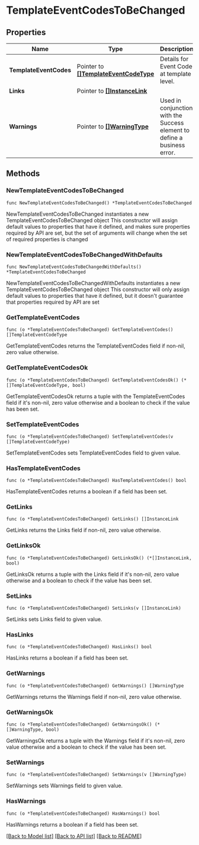 # TemplateEventCodesToBeChanged

## Properties

Name | Type | Description | Notes
------------ | ------------- | ------------- | -------------
**TemplateEventCodes** | Pointer to [**[]TemplateEventCodeType**](TemplateEventCodeType.md) | Details for Event Code at template level. | [optional] 
**Links** | Pointer to [**[]InstanceLink**](InstanceLink.md) |  | [optional] 
**Warnings** | Pointer to [**[]WarningType**](WarningType.md) | Used in conjunction with the Success element to define a business error. | [optional] 

## Methods

### NewTemplateEventCodesToBeChanged

`func NewTemplateEventCodesToBeChanged() *TemplateEventCodesToBeChanged`

NewTemplateEventCodesToBeChanged instantiates a new TemplateEventCodesToBeChanged object
This constructor will assign default values to properties that have it defined,
and makes sure properties required by API are set, but the set of arguments
will change when the set of required properties is changed

### NewTemplateEventCodesToBeChangedWithDefaults

`func NewTemplateEventCodesToBeChangedWithDefaults() *TemplateEventCodesToBeChanged`

NewTemplateEventCodesToBeChangedWithDefaults instantiates a new TemplateEventCodesToBeChanged object
This constructor will only assign default values to properties that have it defined,
but it doesn't guarantee that properties required by API are set

### GetTemplateEventCodes

`func (o *TemplateEventCodesToBeChanged) GetTemplateEventCodes() []TemplateEventCodeType`

GetTemplateEventCodes returns the TemplateEventCodes field if non-nil, zero value otherwise.

### GetTemplateEventCodesOk

`func (o *TemplateEventCodesToBeChanged) GetTemplateEventCodesOk() (*[]TemplateEventCodeType, bool)`

GetTemplateEventCodesOk returns a tuple with the TemplateEventCodes field if it's non-nil, zero value otherwise
and a boolean to check if the value has been set.

### SetTemplateEventCodes

`func (o *TemplateEventCodesToBeChanged) SetTemplateEventCodes(v []TemplateEventCodeType)`

SetTemplateEventCodes sets TemplateEventCodes field to given value.

### HasTemplateEventCodes

`func (o *TemplateEventCodesToBeChanged) HasTemplateEventCodes() bool`

HasTemplateEventCodes returns a boolean if a field has been set.

### GetLinks

`func (o *TemplateEventCodesToBeChanged) GetLinks() []InstanceLink`

GetLinks returns the Links field if non-nil, zero value otherwise.

### GetLinksOk

`func (o *TemplateEventCodesToBeChanged) GetLinksOk() (*[]InstanceLink, bool)`

GetLinksOk returns a tuple with the Links field if it's non-nil, zero value otherwise
and a boolean to check if the value has been set.

### SetLinks

`func (o *TemplateEventCodesToBeChanged) SetLinks(v []InstanceLink)`

SetLinks sets Links field to given value.

### HasLinks

`func (o *TemplateEventCodesToBeChanged) HasLinks() bool`

HasLinks returns a boolean if a field has been set.

### GetWarnings

`func (o *TemplateEventCodesToBeChanged) GetWarnings() []WarningType`

GetWarnings returns the Warnings field if non-nil, zero value otherwise.

### GetWarningsOk

`func (o *TemplateEventCodesToBeChanged) GetWarningsOk() (*[]WarningType, bool)`

GetWarningsOk returns a tuple with the Warnings field if it's non-nil, zero value otherwise
and a boolean to check if the value has been set.

### SetWarnings

`func (o *TemplateEventCodesToBeChanged) SetWarnings(v []WarningType)`

SetWarnings sets Warnings field to given value.

### HasWarnings

`func (o *TemplateEventCodesToBeChanged) HasWarnings() bool`

HasWarnings returns a boolean if a field has been set.


[[Back to Model list]](../README.md#documentation-for-models) [[Back to API list]](../README.md#documentation-for-api-endpoints) [[Back to README]](../README.md)


